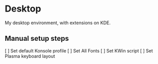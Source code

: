 # Desktop

My desktop environment, with extensions on KDE.

## Manual setup steps

[ ] Set default Konsole profile
[ ] Set All Fonts
[ ] Set KWin script
[ ] Set Plasma keyboard layout
